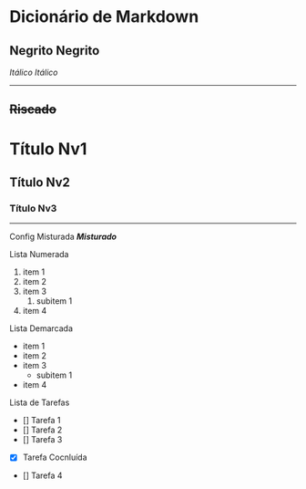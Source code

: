 # Dicionário de Markdown

**Negrito**
__Negrito__
---
*Itálico*
_Itálico_
***
~~Riscado~~
---
# Título Nv1
## Título Nv2
### Título Nv3
---
Config Misturada __*Misturado*__

Lista Numerada
1. item 1
1. item 2
1. item 3
   1. subitem 1
1. item 4

Lista Demarcada
* item 1
* item 2
* item 3
   * subitem 1
* item 4

Lista de Tarefas
- [] Tarefa 1
- [] Tarefa 2
- [] Tarefa 3
- [x] Tarefa Cocnluída
- [] Tarefa 4